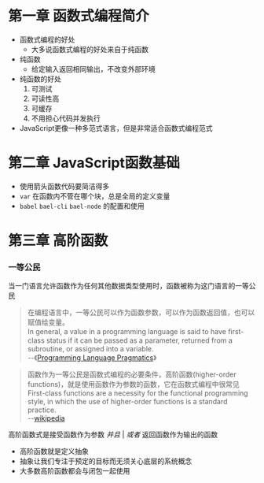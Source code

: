 # 第一章 函数式编程简介

- 函数式编程的好处
  - 大多说函数式编程的好处来自于纯函数
- 纯函数
  - 给定输入返回相同输出，不改变外部环境
- 纯函数的好处
  1. 可测试
  2. 可读性高
  3. 可缓存
  4. 不用担心代码并发执行
- JavaScript更像一种多范式语言，但是非常适合函数式编程范式

# 第二章 JavaScript函数基础

- 使用箭头函数代码要简洁得多
- `var` 在函数内不管在哪个块，总是全局的定义变量
- `babel` `bael-cli` `bael-node` 的配置和使用

# 第三章 高阶函数

### 一等公民

当一门语言允许函数作为任何其他数据类型使用时，函数被称为这门语言的一等公民

> 在编程语言中，一等公民可以作为函数参数，可以作为函数返回值，也可以赋值给变量。  
> In general, a value in a programming language is said to have ﬁrst-class status if it can be passed as a parameter, returned from a subroutine, or assigned into a variable.  
--《[Programming Language Pragmatics](https://www.cs.rochester.edu/~scott/pragmatics/)》


>函数作为一等公民是函数式编程的必要条件，高阶函数(higher-order functions)，就是使用函数作为参数的函数，它在函数式编程中很常见  
>First-class functions are a necessity for the functional programming style, in which the use of higher-order functions is a standard practice.  
--[wikipedia](https://en.wikipedia.org/wiki/First-class_function)

高阶函数式是接受函数作为参数 *并且* | *或者* 返回函数作为输出的函数

- 高阶函数就是定义抽象
- 抽象让我们专注于预定的目标而无须关心底层的系统概念
- 大多数高阶函数都会与闭包一起使用